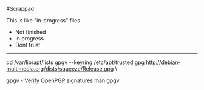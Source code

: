 #Scrappad

This is like "in-progress" files.

* Not finished
* In progress
* Dont trust

***

cd /var/lib/apt/lists
gpgv --keyring /etc/apt/trusted.gpg http://debian-multimedia.org/dists/squeeze/Release.gpg \

gpgv - Verify OpenPGP signatures
man gpgv